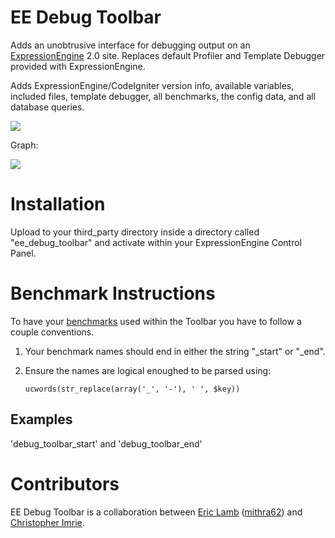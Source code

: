 EE Debug Toolbar
====================
Adds an unobtrusive interface for debugging output on an [ExpressionEngine](http://expressionengine.com "ExpressionEngine") 2.0 site. Replaces default Profiler and Template Debugger provided with ExpressionEngine.

Adds ExpressionEngine/CodeIgniter version info, available variables, included files, template debugger, all benchmarks, the config data, and all database queries.

![](http://mithra62.com/images/ee_debug_toolbar_default.png)

Graph:

![](http://mithra62.com/images/ee_debug_toolbar_graph.png)

Installation
====================

Upload to your third\_party directory inside a directory called "ee\_debug\_toolbar" and activate within your ExpressionEngine Control Panel.


Benchmark Instructions
====================
To have your [benchmarks](http://codeigniter.com/user_guide/libraries/benchmark.html "benchmarks") used within the Toolbar you have to follow a couple conventions. 

1. Your benchmark names should end in either the string "_start" or "_end".
2. Ensure the names are logical enoughed to be parsed using: 

	`ucwords(str_replace(array('_', '-'), ' ', $key))`

## Examples #
'debug\_toolbar\_start' and 'debug\_toolbar\_end'


Contributors
====================
EE Debug Toolbar is a collaboration between [Eric Lamb](http://blog.ericlamb.net/ "Eric Lamb") ([mithra62](http://mithra62.com/index "mithra62")) and [Christopher Imrie](https://github.com/ckimrie/ "Christopher Imrie").
